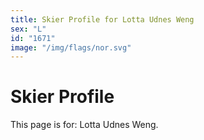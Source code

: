 ```yaml
---
title: Skier Profile for Lotta Udnes Weng
sex: "L"
id: "1671"
image: "/img/flags/nor.svg" 
---
```


# Skier Profile

This page is for: Lotta Udnes Weng.
    